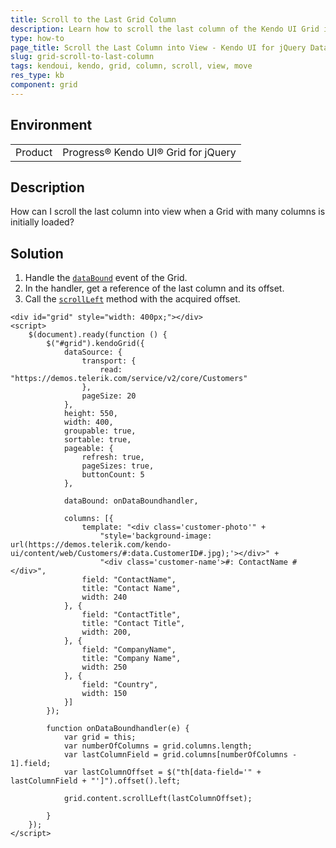 ```yaml
---
title: Scroll to the Last Grid Column
description: Learn how to scroll the last column of the Kendo UI Grid into view.
type: how-to
page_title: Scroll the Last Column into View - Kendo UI for jQuery Data Grid
slug: grid-scroll-to-last-column
tags: kendoui, kendo, grid, column, scroll, view, move
res_type: kb
component: grid
---
```


## Environment

<table>
 <tr>
  <td>Product</td>
  <td>Progress® Kendo UI® Grid for jQuery</td> 
 </tr>
</table>

## Description

How can I scroll the last column into view when a Grid with many columns is initially loaded?

## Solution

1. Handle the [`dataBound`](https://docs.telerik.com/kendo-ui/api/javascript/ui/grid/events/databound) event of the Grid.
1. In the handler, get a reference of the last column and its offset.
1. Call the [`scrollLeft`](https://api.jquery.com/scrollleft/) method with the acquired offset.

```dojo
<div id="grid" style="width: 400px;"></div>
<script>
    $(document).ready(function () {
        $("#grid").kendoGrid({
            dataSource: {
                transport: {
                    read: "https://demos.telerik.com/service/v2/core/Customers"
                },
                pageSize: 20
            },
            height: 550,
            width: 400,
            groupable: true,
            sortable: true,
            pageable: {
                refresh: true,
                pageSizes: true,
                buttonCount: 5
            },

            dataBound: onDataBoundhandler,

            columns: [{
                template: "<div class='customer-photo'" +
                    "style='background-image: url(https://demos.telerik.com/kendo-ui/content/web/Customers/#:data.CustomerID#.jpg);'></div>" +
                    "<div class='customer-name'>#: ContactName #</div>",
                field: "ContactName",
                title: "Contact Name",
                width: 240
            }, {
                field: "ContactTitle",
                title: "Contact Title",
                width: 200,
            }, {
                field: "CompanyName",
                title: "Company Name",
                width: 250
            }, {
                field: "Country",
                width: 150
            }]
        });

        function onDataBoundhandler(e) {
            var grid = this;
            var numberOfColumns = grid.columns.length;
            var lastColumnField = grid.columns[numberOfColumns - 1].field;
            var lastColumnOffset = $("th[data-field='" + lastColumnField + "']").offset().left;

            grid.content.scrollLeft(lastColumnOffset);

        }
    });
</script>
```
